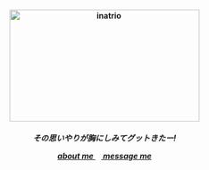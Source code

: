 <h4 align="center">
<img src="https://i.gifer.com/origin/39/39dd539871341af7bfc79f556ede51b1.gif"width="340" height="200" alt="inatrio">
<br>
</h4>
<h5 align="center">
<p align> その思いやりが胸にしみてグットきたー! </p>
<a href=https://rentry.co/i11> about me </a>⠀<a href=https://gantz.atabook.org> message me </a>
